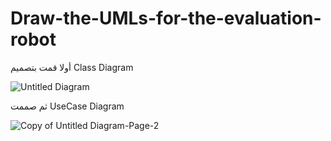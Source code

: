 # Draw-the-UMLs-for-the-evaluation-robot

أولا قمت بتصميم 
Class Diagram 

![Untitled Diagram](https://user-images.githubusercontent.com/86094046/129680546-75e3a314-17cd-4200-b4d8-6928a80df1ba.png)

ثم صممت 
UseCase Diagram

![Copy of Untitled Diagram-Page-2](https://user-images.githubusercontent.com/86094046/129680621-05c5d045-1f09-4066-8e1f-227837536d5d.png)


